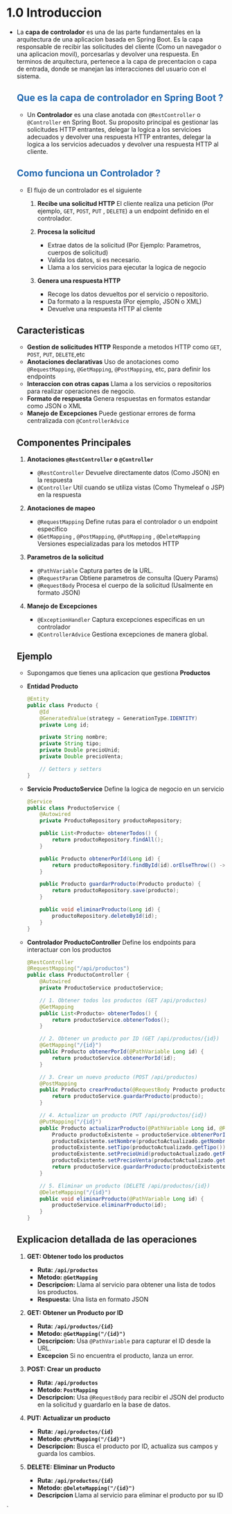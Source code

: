 # 1.0 Introduccion

* La **capa de controlador** es una de las parte fundamentales en la arquitectura de una aplicacion basada en Spring Boot. Es la capa responsable de recibir las solicitudes del cliente (Como un navegador o una aplicacion movil), porcesarlas y devolver una respuesta. En terminos de arquitectura, pertenece a la capa de precentacion o capa de entrada, donde se manejan las interacciones del usuario con el sistema.

    ## <span style="color:#2168b0">Que es la capa de controlador en Spring Boot ?</span>
 
    * Un **Controlador** es una clase anotada con `@RestController` o `@Controller` en Spring Boot. Su proposito principal es gestionar las solicitudes HTTP entrantes, delegar la logica a los servicioes adecuados y devolver una respuesta HTTP entrantes, delegar la logica a los servicios adecuados y devolver una respuesta HTTP al cliente.
    
    ## <span style="color:#2168b0">Como funciona un Controlador ?</span>
    
    * El flujo de un controlador es el siguiente
    
        1. **Recibe una solicitud HTTP** El cliente realiza una peticion (Por ejemplo, `GET`, `POST`, `PUT` , `DELETE`) a un endpoint definido en el controlador.
        2. **Procesa la solicitud**
            * Extrae datos de la solicitud (Por Ejemplo: Parametros, cuerpos de solicitud)
            * Valida los datos, si es necesario.
            * Llama a los servicios para ejecutar la logica de negocio
            
        3. **Genera una respuesta HTTP**
            * Recoge los datos devueltos por el servicio o repositorio.
            * Da formato a la respuesta (Por ejemplo, JSON o XML)
            * Devuelve una respuesta HTTP al cliente
            

    ## Caracteristicas
    
    * **Gestion de solicitudes HTTP** Responde a metodos HTTP como `GET`, `POST`, `PUT`, `DELETE`,etc
    * **Anotaciones declarativas** Uso de anotaciones como `@RequestMapping`, `@GetMapping`, `@PostMapping`, etc, para definir los endpoints
    * **Interaccion con otras capas** Llama a los servicios o repositorios para realizar operaciones de negocio.
    * **Formato de respuesta** Genera respuestas en formatos estandar como JSON o XML
    * **Manejo de Excepciones** Puede gestionar errores de forma centralizada con `@ControllerAdvice`
    
    ## Componentes Principales
    
    1. **Anotaciones `@RestController` o `@Controller`**
        * `@RestController` Devuelve directamente datos (Como JSON) en la respuesta
        * `@Controller` Util cuando se utiliza vistas (Como Thymeleaf o JSP) en la respuesta

    2. **Anotaciones de mapeo**
        * `@RequestMapping` Define rutas para el controlador o un endpoint especifico
        * `@GetMapping` , `@PostMapping`, `@PutMapping` , `@DeleteMapping` Versiones especializadas para los metodos HTTP
        
    3. **Parametros de la solicitud**
        * `@PathVariable` Captura partes de la URL.
        * `@RequestParam` Obtiene parametros de consulta (Query Params)
        * `@RequestBody` Procesa el cuerpo de la solicitud (Usalmente en formato JSON)
        
    4. **Manejo de Excepciones**
        * `@ExceptionHandler` Captura excepciones especificas en un controlador
        * `@ControllerAdvice` Gestiona excepciones de manera global.
        

    ## Ejemplo
    
    * Supongamos que tienes una aplicacion que gestiona **Productos** 
 
    * **Entidad Producto**
    
        ```java
        @Entity
        public class Producto {
            @Id
            @GeneratedValue(strategy = GenerationType.IDENTITY)
            private Long id;

            private String nombre;
            private String tipo;
            private Double precioUnid;
            private Double precioVenta;

            // Getters y setters
        }
        ```

    * **Servicio ProductoService** Define la logica de negocio en un servicio
    
        ```java
        @Service
        public class ProductoService {
            @Autowired
            private ProductoRepository productoRepository;

            public List<Producto> obtenerTodos() {
                return productoRepository.findAll();
            }

            public Producto obtenerPorId(Long id) {
                return productoRepository.findById(id).orElseThrow(() -> new RuntimeException("Producto no encontrado"));
            }

            public Producto guardarProducto(Producto producto) {
                return productoRepository.save(producto);
            }

            public void eliminarProducto(Long id) {
                productoRepository.deleteById(id);
            }
        }
        ```

    * **Controlador ProductoController** Define los endpoints para interactuar con los productos
    
        ```java
        @RestController
        @RequestMapping("/api/productos")
        public class ProductoController {
            @Autowired
            private ProductoService productoService;

            // 1. Obtener todos los productos (GET /api/productos)
            @GetMapping
            public List<Producto> obtenerTodos() {
                return productoService.obtenerTodos();
            }

            // 2. Obtener un producto por ID (GET /api/productos/{id})
            @GetMapping("/{id}")
            public Producto obtenerPorId(@PathVariable Long id) {
                return productoService.obtenerPorId(id);
            }

            // 3. Crear un nuevo producto (POST /api/productos)
            @PostMapping
            public Producto crearProducto(@RequestBody Producto producto) {
                return productoService.guardarProducto(producto);
            }

            // 4. Actualizar un producto (PUT /api/productos/{id})
            @PutMapping("/{id}")
            public Producto actualizarProducto(@PathVariable Long id, @RequestBody Producto productoActualizado) {
                Producto productoExistente = productoService.obtenerPorId(id);
                productoExistente.setNombre(productoActualizado.getNombre());
                productoExistente.setTipo(productoActualizado.getTipo());
                productoExistente.setPrecioUnid(productoActualizado.getPrecioUnid());
                productoExistente.setPrecioVenta(productoActualizado.getPrecioVenta());
                return productoService.guardarProducto(productoExistente);
            }

            // 5. Eliminar un producto (DELETE /api/productos/{id})
            @DeleteMapping("/{id}")
            public void eliminarProducto(@PathVariable Long id) {
                productoService.eliminarProducto(id);
            }
        }
        ```

    ## Explicacion detallada de las operaciones
    
    1. **GET: Obtener todo los productos**
        * **Ruta: `/api/productos`**
        * **Metodo: `@GetMapping`**
        * **Descripcion:** Llama al servicio para obtener una lista de todos los productos.
        * **Respuesta:** Una lista en formato JSON
        
    2. **GET: Obtener un Producto por ID**
        * **Ruta: `/api/productos/{id}`**
        * **Metodo: `@GetMapping("/{id}")`**
        * **Descripcion:** Usa `@PathVariable` para capturar el ID desde la URL.
        * **Excepcion** Si no encuentra el producto, lanza un error.
        
    3. **POST: Crear un producto**
        * **Ruta: `/api/productos`**
        * **Metodo: `PostMapping`** 
        * **Descripcion:** Usa `@RequestBody` para recibir el JSON del producto en la solicitud y guardarlo en la base de datos.
        
    4. **PUT: Actualizar un producto**  
        * **Ruta: `/api/productos/{id}`**
        * **Metodo: `@PutMapping("/{id}")`**
        * **Descripcion:** Busca el producto por ID, actualiza sus campos y guarda los cambios.
        
    5. **DELETE: Eliminar un Producto**
        * **Ruta:  `/api/productos/{id}`**
        * **Metodo: `@DeleteMapping("/{id}")`**
        * **Descripcion** Llama al servicio para eliminar el producto por su ID
        
`

   